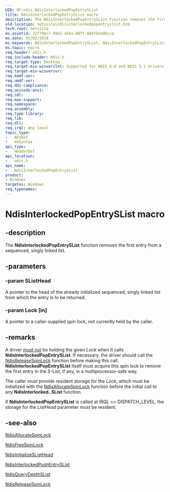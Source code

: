 ```yaml
---
UID: NF:ndis.NdisInterlockedPopEntrySList
title: NdisInterlockedPopEntrySList macro
description: The NdisInterlockedPopEntrySList function removes the first entry from a sequenced, singly linked list.
old-location: netvista\ndisinterlockedpopentryslist.htm
tech.root: netvista
ms.assetid: 22f79bc7-49e1-43ba-8dff-8847b9a9bcca
ms.date: 05/02/2018
ms.keywords: NdisInterlockedPopEntrySList, NdisInterlockedPopEntrySList macro [Network Drivers Starting with Windows Vista], ndis/NdisInterlockedPopEntrySList, ndis_interlocked_ref_5e66ef00-4498-4599-be50-f21ef676d032.xml, netvista.ndisinterlockedpopentryslist
ms.topic: macro
req.header: ndis.h
req.include-header: Ndis.h
req.target-type: Desktop
req.target-min-winverclnt: Supported for NDIS 6.0 and NDIS 5.1 drivers (see    NdisInterlockedPopEntrySList   (NDIS 5.1)) in Windows Vista. Supported for NDIS 5.1 drivers (see    NdisInterlockedPopEntrySList   (NDIS 5.1)) in Windows XP.
req.target-min-winversvr: 
req.kmdf-ver: 
req.umdf-ver: 
req.ddi-compliance: 
req.unicode-ansi: 
req.idl: 
req.max-support: 
req.namespace: 
req.assembly: 
req.type-library: 
req.lib: 
req.dll: 
req.irql: Any level
topic_type:
-	APIRef
-	kbSyntax
api_type:
-	HeaderDef
api_location:
-	ndis.h
api_name:
-	NdisInterlockedPopEntrySList
product:
- Windows
targetos: Windows
req.typenames: 
---
```


# NdisInterlockedPopEntrySList macro


## -description


The
  <b>NdisInterlockedPopEntrySList</b> function removes the first entry from a sequenced, singly linked
  list.


## -parameters




### -param SListHead

A pointer to the head of the already initialized sequenced, singly linked list from which the
     entry is to be returned.


### -param Lock [in]

A pointer to a caller-supplied spin lock, not currently held by the caller.


## -remarks



A driver 
    <u>must not</u> be holding the given 
    <i>Lock</i> when it calls 
    <b>NdisInterlockedPopEntrySList</b>. If necessary, the driver should call the 
    <a href="https://msdn.microsoft.com/library/windows/hardware/ff564524">NdisReleaseSpinLock</a> function before
    making this call. 
    <b>NdisInterlockedPopEntrySList</b> itself must acquire this spin lock to remove the first entry in the
    S-List, if any, in a multiprocessor-safe way.

The caller must provide resident storage for the 
    <i>Lock</i>, which must be initialized with the 
    <a href="https://msdn.microsoft.com/library/windows/hardware/ff561617">NdisAllocateSpinLock</a> function before
    the initial call to any 
    <b>NdisInterlocked..SList</b> function.

If 
    <b>NdisInterlockedPopEntrySList</b> is called at IRQL &gt;= DISPATCH_LEVEL, the storage for the 
    <i>ListHead</i> parameter must be resident.




## -see-also




<a href="https://msdn.microsoft.com/library/windows/hardware/ff561617">NdisAllocateSpinLock</a>



<a href="https://msdn.microsoft.com/library/windows/hardware/ff562602">NdisFreeSpinLock</a>



<a href="https://msdn.microsoft.com/library/windows/hardware/ff562739">NdisInitializeSListHead</a>



<a href="https://msdn.microsoft.com/155604e9-45f6-4dd2-9373-90f689713c1a">
   NdisInterlockedPushEntrySList</a>



<a href="https://msdn.microsoft.com/library/windows/hardware/ff563753">NdisQueryDepthSList</a>



<a href="https://msdn.microsoft.com/library/windows/hardware/ff564524">NdisReleaseSpinLock</a>
 

 

